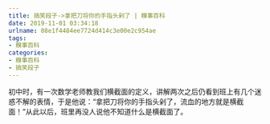 ```yaml
---
title: 搞笑段子->拿把刀将你的手指头剁了 | 糗事百科
date: 2019-11-01 03:34:18
urlname: 08e1f4484ee7724d414c3e00e2c954ae
tags: 
- 糗事百科
categories:
- 糗事百科
- 搞笑段子
---
```

初中时，有一次数学老师教我们横截面的定义，讲解两次之后仍看到班上有几个迷惑不解的表情，于是他说：“拿把刀将你的手指头剁了，流血的地方就是横截面！”从此以后，班里再没人说他不知道什么是横截面了。


